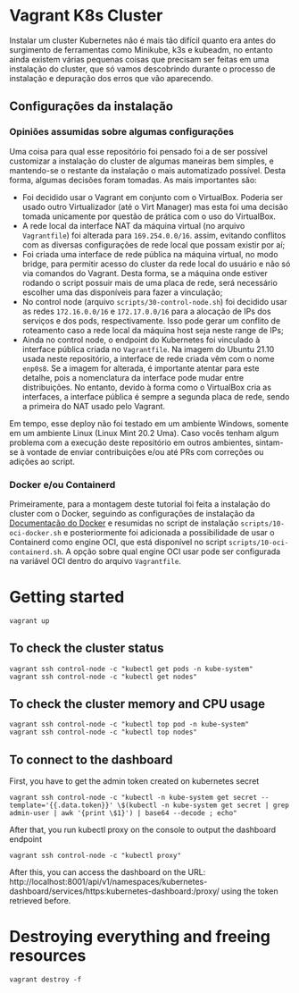 # Vagrant K8s Cluster

Instalar um cluster Kubernetes não é mais tão difícil quanto era antes do surgimento de ferramentas como Minikube, k3s e kubeadm, no entanto ainda existem várias pequenas coisas que precisam ser feitas em uma instalação do cluster, que só vamos descobrindo durante o processo de instalação e depuração dos erros que vão aparecendo.

## Configurações da instalação

### Opiniões assumidas sobre algumas configurações

Uma coisa para qual esse repositório foi pensado foi a de ser possível customizar a instalação do cluster de algumas maneiras bem simples, e mantendo-se o restante da instalação o mais automatizado possível. Desta forma, algumas decisões foram tomadas. As mais importantes são:

- Foi decidido usar o Vagrant em conjunto com o VirtualBox. Poderia ser usado outro Virtualizador (até o Virt Manager) mas esta foi uma decisão tomada unicamente por questão de prática com o uso do VirtualBox.
- A rede local da interface NAT da máquina virtual (no arquivo `Vagrantfile`) foi alterada para `169.254.0.0/16`. assim, evitando conflitos com as diversas configurações de rede local que possam existir por aí;
- Foi criada uma interface de rede pública na máquina virtual, no modo bridge, para permitir acesso do cluster da rede local do usuário e não só via comandos do Vagrant. Desta forma, se a máquina onde estiver rodando o script possuir mais de uma placa de rede, será necessário escolher uma das disponíveis para fazer a vinculação;
- No control node (arquivo `scripts/30-control-node.sh`) foi decidido usar as redes `172.16.0.0/16` e `172.17.0.0/16` para a alocação de IPs dos serviços e dos pods, respectivamente. Isso pode gerar um conflito de roteamento caso a rede local da máquina host seja neste range de IPs;
- Ainda no control node, o endpoint do Kubernetes foi vinculado à interface pública criada no `Vagrantfile`. Na imagem do Ubuntu 21.10 usada neste repositório, a interface de rede criada vêm com o nome `enp0s8`. Se a imagem for alterada, é importante atentar para este detalhe, pois a nomenclatura da interface pode mudar entre distribuições. No entanto, devido à forma como o VirtualBox cria as interfaces, a interface pública é sempre a segunda placa de rede, sendo a primeira do NAT usado pelo Vagrant.

Em tempo, esse deploy não foi testado em um ambiente Windows, somente em um ambiente Linux (Linux Mint 20.2 Uma). Caso vocês tenham algum problema com a execução deste repositório em outros ambientes, sintam-se à vontade de enviar contribuições e/ou até PRs com correções ou adições ao script.

### Docker e/ou Containerd

Primeiramente, para a montagem deste tutorial foi feita a instalação do cluster com o Docker, seguindo as configurações de instalação da [Documentação do Docker](https://docs.docker.com/engine/install/) e resumidas no script de instalação `scripts/10-oci-docker.sh` e posteriormente foi adicionada a possibilidade de usar o Containerd como engine OCI, que está disponível no script `scripts/10-oci-containerd.sh`. A opção sobre qual engine OCI usar pode ser configurada na variável OCI dentro do arquivo `Vagrantfile`.

# Getting started

```
vagrant up
```

## To check the cluster status

```
vagrant ssh control-node -c "kubectl get pods -n kube-system"
vagrant ssh control-node -c "kubectl get nodes"
```

## To check the cluster memory and CPU usage

```
vagrant ssh control-node -c "kubectl top pod -n kube-system"
vagrant ssh control-node -c "kubectl top nodes"
```

## To connect to the dashboard

First, you have to get the admin token created on kubernetes secret

```
vagrant ssh control-node -c "kubectl -n kube-system get secret --template='{{.data.token}}' \$(kubectl -n kube-system get secret | grep admin-user | awk '{print \$1}') | base64 --decode ; echo"
```

After that, you run kubectl proxy on the console to output the dashboard endpoint

```
vagrant ssh control-node -c "kubectl proxy"

```

After this, you can access the dashboard on the URL: http://localhost:8001/api/v1/namespaces/kubernetes-dashboard/services/https:kubernetes-dashboard:/proxy/ using the token retrieved before.

# Destroying everything and freeing resources


```
vagrant destroy -f
```
